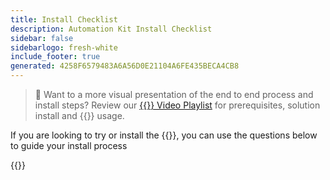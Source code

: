 ```yaml
---
title: Install Checklist
description: Automation Kit Install Checklist
sidebar: false
sidebarlogo: fresh-white
include_footer: true
generated: 4258F6579483A6A56D0E21104A6FE435BECA4CB8
---
```


> 🎥 Want to a more visual presentation of the end to end process and install steps? Review our <a href='https://www.youtube.com/playlist?list=PLi9EhCY4z99VlRg4j7D1Or6XfXbUcEWZy' target='_blank'>{{<product-name>}} Video Playlist</a> for prerequisites, solution install and {{<product-name>}} usage.

If you are looking to try or install the {{<product-name>}}, you can use the questions below to guide your install process

{{<questions name="/content/en-gb/get-started/install-checklist.json" completed="Thank you for completing install checklist" shownavigationbuttons="false" locale="en-gb">}}
